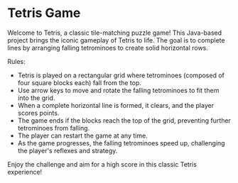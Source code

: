 # Tetris Game
Welcome to Tetris, a classic tile-matching puzzle game! This Java-based project brings the iconic gameplay of Tetris to life. 
The goal is to complete lines by arranging falling tetrominoes to create solid horizontal rows.

Rules:
- Tetris is played on a rectangular grid where tetrominoes (composed of four square blocks each) fall from the top.
- Use arrow keys to move and rotate the falling tetrominoes to fit them into the grid.
- When a complete horizontal line is formed, it clears, and the player scores points.
- The game ends if the blocks reach the top of the grid, preventing further tetrominoes from falling.
- The player can restart the game at any time.
- As the game progresses, the falling tetrominoes speed up, challenging the player's reflexes and strategy.

Enjoy the challenge and aim for a high score in this classic Tetris experience!
